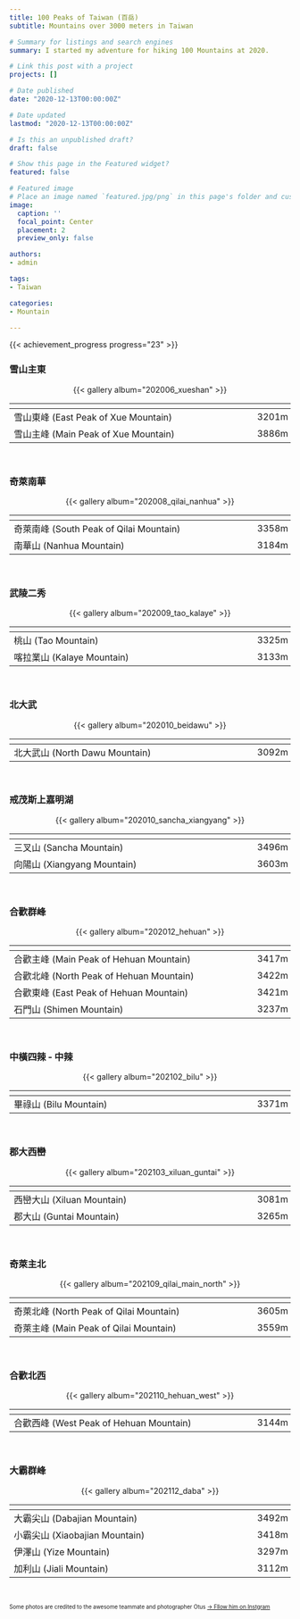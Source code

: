 ```yaml
---
title: 100 Peaks of Taiwan (百岳)
subtitle: Mountains over 3000 meters in Taiwan

# Summary for listings and search engines
summary: I started my adventure for hiking 100 Mountains at 2020.

# Link this post with a project
projects: []

# Date published
date: "2020-12-13T00:00:00Z"

# Date updated
lastmod: "2020-12-13T00:00:00Z"

# Is this an unpublished draft?
draft: false

# Show this page in the Featured widget?
featured: false

# Featured image
# Place an image named `featured.jpg/png` in this page's folder and customize its options here.
image:
  caption: ''
  focal_point: Center
  placement: 2
  preview_only: false

authors:
- admin

tags:
- Taiwan

categories:
- Mountain

---
```


{{< achievement_progress progress="23" >}}
<br />

### 雪山主東
<div align="center"> {{< gallery album="202006_xueshan" >}} </div>

|<div style="width: 420px"></div>           |  |<div style="width: 240px"></div>
|-------------------------------------------|---------------|-----------------:|
|  雪山東峰 (East Peak of Xue Mountain)     | 3201m         | 2020/06
|  雪山主峰 (Main Peak of Xue Mountain)     | 3886m         | 2020/06

<br/>


### 奇萊南華
<div align="center">{{< gallery album="202008_qilai_nanhua" >}}</div>

|<div style="width: 420px"></div>           |  |<div style="width: 240px"></div>
|-------------------------------------------|---------------|-----------------:|
| 奇萊南峰 (South Peak of Qilai Mountain)   | 3358m         | 2020/08
| 南華山 (Nanhua Mountain)                  | 3184m         | 2020/08

<br />

### 武陵二秀
<div align="center">{{< gallery album="202009_tao_kalaye" >}}</div>

|<div style="width: 420px"></div>           |  |<div style="width: 240px"></div>
|-------------------------------------------|---------------|-----------------:|
| 桃山 (Tao Mountain)                       | 3325m         | 2020/09
| 喀拉業山 (Kalaye Mountain)                | 3133m         | 2020/09

<br />

### 北大武
<div align="center">{{< gallery album="202010_beidawu" >}}</div>

|<div style="width: 420px"></div>           |  |<div style="width: 240px"></div>
|-------------------------------------------|---------------|---------------:|
| 北大武山 (North Dawu Mountain)            | 3092m         | 2020/10

<br />

### 戒茂斯上嘉明湖
<div align="center">{{< gallery album="202010_sancha_xiangyang" >}}</div>

|<div style="width: 420px"></div>           |  |<div style="width: 240px"></div>
|-------------------------------------------|---------------|--------------------:|
| 三叉山 (Sancha Mountain)                  | 3496m         | 2020/10
| 向陽山 (Xiangyang Mountain)               | 3603m         | 2020/10

<br />

### 合歡群峰
<div align="center">{{< gallery album="202012_hehuan" >}}</div>

|<div style="width: 420px"></div>           |  |<div style="width: 240px"></div>
|-------------------------------------------|---------------|-----------------:|
| 合歡主峰 (Main Peak of Hehuan Mountain)   | 3417m         | 2020/11, 2020/12
| 合歡北峰 (North Peak of Hehuan Mountain)  | 3422m         | 2020/11, 2020/12
| 合歡東峰 (East Peak of Hehuan Mountain)   | 3421m         | 2020/12
| 石門山 (Shimen Mountain)                  | 3237m         | 2020/12

<br />

### 中橫四辣 - 中辣
<div align="center">{{< gallery album="202102_bilu" >}}</div>

|<div style="width: 420px"></div>           |  |<div style="width: 240px"></div>
|-------------------------------------------|---------------|-----------------:|
| 畢祿山 (Bilu Mountain)                    | 3371m         | 2021/02

<br />

### 郡大西巒
<div align="center">{{< gallery album="202103_xiluan_guntai" >}}</div>

|<div style="width: 420px"></div>           |  |<div style="width: 240px"></div>
|-------------------------------------------|---------------|-----------------:|
| 西巒大山 (Xiluan Mountain)                | 3081m         | 2021/03
| 郡大山 (Guntai Mountain)                  | 3265m         | 2021/03

<br />

### 奇萊主北
<div align="center">{{< gallery album="202109_qilai_main_north" >}}</div>

|<div style="width: 420px"></div>           |  |<div style="width: 240px"></div>
|-------------------------------------------|---------------|-----------------:|
| 奇萊北峰 (North Peak of Qilai Mountain)   | 3605m         | 2021/09
| 奇萊主峰 (Main Peak of Qilai Mountain)    | 3559m         | 2021/09

<br />

### 合歡北西
<div align="center">{{< gallery album="202110_hehuan_west" >}}</div>

|<div style="width: 420px"></div>           |  |<div style="width: 240px"></div>
|-------------------------------------------|---------------|-----------------:|
| 合歡西峰 (West Peak of Hehuan Mountain)   | 3144m         | 2021/10

<br />

### 大霸群峰
<div align="center">{{< gallery album="202112_daba" >}}</div>

|<div style="width: 420px"></div>           |  |<div style="width: 240px"></div>
|-------------------------------------------|---------------|-----------------:|
| 大霸尖山 (Dabajian Mountain)              | 3492m         | 2021/12
| 小霸尖山 (Xiaobajian Mountain)            | 3418m         | 2021/12
| 伊澤山 (Yize Mountain)                    | 3297m         | 2021/12
| 加利山 (Jiali Mountain)                   | 3112m         | 2021/12

<br />

<sub><sup>Some photos are credited to the awesome teammate and photographer Otus [→ Fllow him on Instgram](https://www.instagram.com/otus_0623/)</sup></sub>
